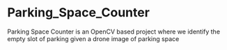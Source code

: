 # Parking_Space_Counter
Parking Space Counter is an OpenCV based project where we identify the empty slot of parking given a drone image of parking space
